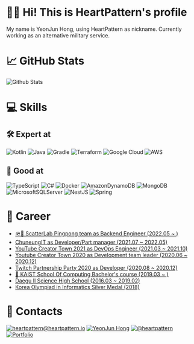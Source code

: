 # 🙋🏻 Hi! This is HeartPattern's profile

My name is YeonJun Hong, using HeartPattern as nickname. Currently working as an alternative military service.

# 📈 GitHub Stats

![Github Stats](https://github-readme-stats.vercel.app/api?username=HeartPattern&theme=blue-green)

# 💻 Skills

## 🛠 Expert at

![Kotlin](https://img.shields.io/badge/kotlin-%230095D5.svg?style=for-the-badge&logo=kotlin&logoColor=white)
![Java](https://img.shields.io/badge/java-%23ED8B00.svg?style=for-the-badge&logo=java&logoColor=white)
![Gradle](https://img.shields.io/badge/Gradle-02303A.svg?style=for-the-badge&logo=Gradle&logoColor=white)
![Terraform](https://img.shields.io/badge/terraform-%235835CC.svg?style=for-the-badge&logo=terraform&logoColor=white)
![Google Cloud](https://img.shields.io/badge/GoogleCloud-%234285F4.svg?style=for-the-badge&logo=google-cloud&logoColor=white)
![AWS](https://img.shields.io/badge/AWS-%23FF9900.svg?style=for-the-badge&logo=amazon-aws&logoColor=white)

## 🔨 Good at

![TypeScript](https://img.shields.io/badge/typescript-%23007ACC.svg?style=for-the-badge&logo=typescript&logoColor=white)
![C#](https://img.shields.io/badge/c%23-%23239120.svg?style=for-the-badge&logo=c-sharp&logoColor=white)
![Docker](https://img.shields.io/badge/docker-%230db7ed.svg?style=for-the-badge&logo=docker&logoColor=white)
![AmazonDynamoDB](https://img.shields.io/badge/Amazon%20DynamoDB-4053D6?style=for-the-badge&logo=Amazon%20DynamoDB&logoColor=white)
![MongoDB](https://img.shields.io/badge/MongoDB-%234ea94b.svg?style=for-the-badge&logo=mongodb&logoColor=white)
![MicrosoftSQLServer](https://img.shields.io/badge/Microsoft%20SQL%20Sever-CC2927?style=for-the-badge&logo=microsoft%20sql%20server&logoColor=white)
![NestJS](https://img.shields.io/badge/nestjs-%23E0234E.svg?style=for-the-badge&logo=nestjs&logoColor=white)
![Spring](https://img.shields.io/badge/spring-%236DB33F.svg?style=for-the-badge&logo=spring&logoColor=white)

# 💼 Career

- [🪖💼 ScatterLab Pingpong team as Backend Engineer (2022.05 ~ )](https://team.luda.ai)
- [ChuneungIT as Developer/Part manager (2021.07 ~ 2022.05)](https://smartdoctor.cc)
- [YouTube Creator Town 2021 as DevOps Engineer (2021.03 ~ 2021.10)](https://youtu.be/SpZ9aXkREkk)
- [Youtube Creator Town 2020 as Development team leader (2020.06 ~ 2020.12)](https://youtu.be/DdP3zVJpIxQ)
- [Twitch Partnership Party 2020 as Developer (2020.08 ~ 2020.12)](https://www.facebook.com/watch/?v=304911230953914)
- [📖 KAIST School Of Computing Bachelor's course (2019.03 ~ )](https://cs.kaist.ac.kr)
- [Daegu Il Science High School (2016.03 ~ 2019.02)](http://www.dg1s.hs.kr)
- [Korea Olympiad in Informatics Silver Medal (2018)](https://koi.or.kr)

# 📮 Contacts

[![heartpattern@heartpattern.io](https://img.shields.io/badge/e--mail-heartpattern%40heartpattern.io-yellow)](mailto:heartpattern@heartpattern.io)
[![YeonJun Hong](https://img.shields.io/badge/linked%20in-YeonJun%20Hong-blue)](https://www.linkedin.com/in/yeonjun-hong-07b618118/)
[![@heartpattern](https://img.shields.io/badge/RocketPunch-YeonJun%20Hong-blue)](https://www.rocketpunch.com/@heartpattern)
[![Portfolio](https://img.shields.io/badge/notion-Portfolio-brightgreen?logo=notion)](https://www.notion.so/heartpattern/0929eb924dfc4273b41e0bfc8ada1e29)

